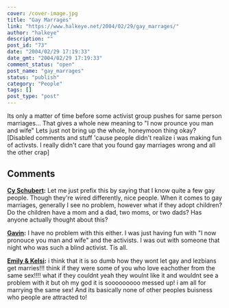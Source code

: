 ```yaml
---
cover: /cover-image.jpg
title: "Gay Marrages"
link: "https://www.halkeye.net/2004/02/29/gay_marrages/"
author: "halkeye"
description: ""
post_id: "73"
date: "2004/02/29 17:19:33"
date_gmt: "2004/02/29 17:19:33"
comment_status: "open"
post_name: "gay_marrages"
status: "publish"
category: "People"
tags: []
post_type: "post"
---
```


Its only a matter of time before some activist group pushes for same person marriages... That gives a whole new meaning to "I now prounce you man and wife" Lets just not bring up the whole, honeymoon thing okay? [Disabled comments and stuff 'cause people didn't realize i was making fun of activsts. I really didn't care that you found gay marriages wrong and all the other crap]

## Comments

**[Cy Schubert](#50 "2004-03-07 19:52:14"):** Let me just prefix this by saying that I know quite a few gay people. Though they're wired differently, nice people. When it comes to gay marriages, generally I see no problem, however what if they adopt children? Do the children have a mom and a dad, two moms, or two dads? Has anyone actually thought about this?

**[Gavin](#51 "2004-03-07 20:30:08"):** I have no problem with this either. I was just having fun with "I now pronouce you man and wife" and the activists. I was out with someone that night who was such a blind activist. Tis all.

**[Emily &amp; Kelsi](#52 "2005-09-30 11:26:52"):** i think that it is so dumb how they wont let gay and lezbians get marries!!! think if they were some of you who love eachother from the same sex!!!! what if they couldnt yeah they woulnt like it and wouldnt see a problem with it but oh my god it is sooooooooo messed up! i am all for marrying the same sex! And its basically none of other peoples buisness who people are attracted to!

